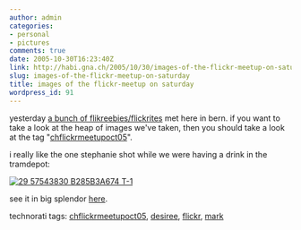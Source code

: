 ```yaml
---
author: admin
categories:
- personal
- pictures
comments: true
date: 2005-10-30T16:23:40Z
link: http://habi.gna.ch/2005/10/30/images-of-the-flickr-meetup-on-saturday/
slug: images-of-the-flickr-meetup-on-saturday
title: images of the flickr-meetup on saturday
wordpress_id: 91
---
```


yesterday [a bunch of flikreebies/flickrites](http://climbtothestars.org/archives/2005/10/30/flickr-meetup-in-bern/) met here in bern. if you want to take a look at the heap of images we've taken, then you should take a look at the tag "[chflickrmeetupoct05](http://www.flickr.com/photos/tags/chflickrmeetupoct05/)".
  
i really like the one stephanie shot while we were having a drink in the tramdepot:



[![ 29 57543830 B285B3A674 T-1](http://habi.gna.ch/blog/images/_29_57543830_b285b3a674_t-1-tm.jpg)](http://habi.gna.ch/blog/images/_29_57543830_b285b3a674_t-1.jpg)



see it in big splendor [here](http://www.flickr.com/photos/bunny/57543830/).





technorati tags: [chflickrmeetupoct05](http://www.technorati.com/tag/chflickrmeetupoct05), [desiree](http://www.technorati.com/tag/desiree), [flickr](http://www.technorati.com/tag/flickr), [mark](http://www.technorati.com/tag/mark)
